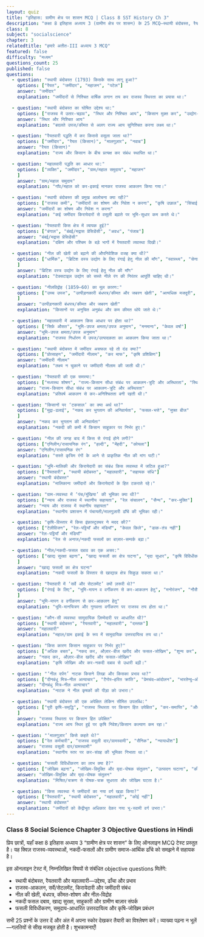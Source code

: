 ```yaml
---
layout: quiz
title: "इतिहास: ग्रामीण क्षेत्र पर शासन MCQ | Class 8 SST History Ch 3"
description: "कक्षा 8 इतिहास अध्याय 3 (ग्रामीण क्षेत्र पर शासन) के 25 MCQ—स्थायी बंदोबस्त, रैयतवारी, महालवारी, नील विद्रोह और ग्रामीण अर्थ-समाज।"
class: 8
subject: "socialscience"
chapter: 3
relatedtitle: "हमारे अतीत-III अध्याय 3 MCQ"
featured: false
difficulty: "मध्यम"
questions_count: 25
published: false 
questions:
  - question: "स्थायी बंदोबस्त (1793) किसके साथ लागू हुआ?"
    options: ["रैयत", "जमींदार", "महाजन", "पटेल"]
    answer: "जमींदार"
    explanation: "जमींदारों से निश्चित वार्षिक लगान तय कर राजस्व स्थिरता का प्रयास था।"

  - question: "स्थायी बंदोबस्त का घोषित उद्देश्य था:"
    options: ["राजस्व में उतार-चढ़ाव", "स्थिर और निश्चित आय", "किसान मुक्त कर", "उद्योग-विकास"]
    answer: "स्थिर और निश्चित आय"
    explanation: "बदलते उपज/कीमत से अलग राज्य आय सुनिश्चित करना लक्ष्य था।"

  - question: "रैयतवारी पद्धति में कर किससे वसूला जाता था?"
    options: ["जमींदार", "रैयत (किसान)", "मालगुज़ार", "नवाब"]
    answer: "रैयत (किसान)"
    explanation: "राज्य और किसान के बीच प्रत्यक्ष कर संबंध स्थापित था।"

  - question: "महालवारी पद्धति का आधार था:"
    options: ["व्यक्ति", "जमींदार", "ग्राम/महाल समुदाय", "महाजन"
    ]
    answer: "ग्राम/महाल समुदाय"
    explanation: "गाँव/महाल को कर-इकाई मानकर राजस्व आकलन किया गया।"

  - question: "स्थायी बंदोबस्त की प्रमुख आलोचना क्या रही?"
    options: ["राजस्व कमी", "जमींदारों का शोषण और निवेश न करना", "कृषि उछाल", "सिंचाई बढ़ना"]
    answer: "जमींदारों का शोषण और निवेश न करना"
    explanation: "कई जमींदार किरायेदारों से वसूली बढ़ाते पर भूमि-सुधार कम करते थे।"

  - question: "रैयतवारी किस क्षेत्र में व्यापक हुई?"
    options: ["बंगाल", "बंबई/मद्रास प्रेसिडेंसी", "अवध", "पंजाब"]
    answer: "बंबई/मद्रास प्रेसिडेंसी"
    explanation: "दक्षिण और पश्चिम के बड़े भागों में रैयतवारी व्यवस्था दिखी।"

  - question: "नील की खेती को बढ़ाने की औपनिवेशिक वजह क्या थी?"
    options: ["धार्मिक", "ब्रिटिश वस्त्र उद्योग के लिए रंगाई हेतु नील की माँग", "स्वास्थ्य", "सेना"
    ]
    answer: "ब्रिटिश वस्त्र उद्योग के लिए रंगाई हेतु नील की माँग"
    explanation: "टेक्सटाइल उद्योग को सस्ते नीले रंग की निरंतर आपूर्ति चाहिए थी।"

  - question: "नीलविद्रोह (1859–60) का मूल कारण:"
    options: ["उच्च उपज", "उत्पीड़नकारी बंधपत्र/कीमत और जबरन खेती", "अत्यधिक मजदूरी", "सिंचाई सुविधा"
    ]
    answer: "उत्पीड़नकारी बंधपत्र/कीमत और जबरन खेती"
    explanation: "किसानों पर अनुचित अनुबंध और कम कीमत थोपे जाते थे।"

  - question: "महालवारी में आकलन किस आधार पर होता था?"
    options: ["सिर्फ़ औसत", "भूमि-उपज क्षमता/उपज अनुमान", "मनमाना", "केवल वर्षा"]
    answer: "भूमि-उपज क्षमता/उपज अनुमान"
    explanation: "राजस्व निर्धारण में उपज/उत्पादकता का आकलन किया जाता था।"

  - question: "स्थायी बंदोबस्त में जमींदार असफल रहे तो दंड क्या?"
    options: ["प्रोत्साहन", "जमींदारी नीलाम", "कर माफ", "कृषि प्रशिक्षिण"]
    answer: "जमींदारी नीलाम"
    explanation: "लक्ष्य न चुकाने पर जमींदारी नीलाम की जाती थी।"

  - question: "रैयतवारी की एक समस्या:"
    options: ["मध्यस्थ शोषण", "राज्य-किसान सीधा संबंध पर आकलन-त्रुटि और अस्थिरता", "स्थिर आय", "कम रिकार्ड-कीपिंग"]
    answer: "राज्य-किसान सीधा संबंध पर आकलन-त्रुटि और अस्थिरता"
    explanation: "प्रतिवर्ष आकलन से कर-अनिश्चितता बनी रहती थी।"

  - question: "किसानों पर ‘टकसाल’ का क्या अर्थ था?"
    options: ["मुद्रा-ढलाई", "नकद कर भुगतान की अनिवार्यता", "फसल-भत्ते", "मुफ्त बीज"
    ]
    answer: "नकद कर भुगतान की अनिवार्यता"
    explanation: "नकदी की कमी में किसान साहूकार पर निर्भर हुए।"

  - question: "नील की जगह बाद में किस से रंगाई होने लगी?"
    options: ["एनिलीन/रासायनिक रंग", "हल्दी", "मेंहदी", "कोयला"]
    answer: "एनिलीन/रासायनिक रंग"
    explanation: "सस्ते कृत्रिम रंगों के आने से प्राकृतिक नील की मांग घटी।"

  - question: "भूमि-मालिकी और किरायेदारी का संबंध किस व्यवस्था में जटिल हुआ?"
    options: ["रैयतवारी", "स्थायी बंदोबस्त", "महालवारी", "सहायक संधि"]
    answer: "स्थायी बंदोबस्त"
    explanation: "मालिकाना जमींदारों और किरायेदारों के हित टकराते रहे।"

  - question: "ग्राम-व्यवस्था में ‘पंच/मुंखिया’ की भूमिका क्या थी?"
    options: ["न्याय और राजस्व में स्थानीय सहायता", "रेल संचालन", "सैन्य", "कर-मुक्ति"]
    answer: "न्याय और राजस्व में स्थानीय सहायता"
    explanation: "स्थानीय प्रशासन में पंचायती/मालगुज़ारी ढाँचे की भूमिका रही।"

  - question: "कृषि-विस्तार में किस इंफ्रास्ट्रक्चर ने मदद की?"
    options: ["टेलीविजन", "रेल-पट्टियाँ और मंडियाँ", "केवल किले", "डाक-तंत्र नहीं"]
    answer: "रेल-पट्टियाँ और मंडियाँ"
    explanation: "रेल से अनाज/नकदी फसलों का बाज़ार-सम्पर्क बढ़ा।"

  - question: "नील/नकदी-फसल दबाव का एक असर:"
    options: ["खाद्य सुरक्षा बढ़ना", "खाद्य फसलों का क्षेत्र घटना", "मृदा सुधार", "कृषि विविधीकरण"
    ]
    answer: "खाद्य फसलों का क्षेत्र घटना"
    explanation: "नकदी फसलों के विस्तार से खाद्यान्न क्षेत्र सिकुड़ सकता था।"

  - question: "रैयतवारी में ‘सर्वे और सेटलमेंट’ क्यों ज़रूरी थे?"
    options: ["रंगाई के लिए", "भूमि-मापन व वर्गीकरण से कर-आकलन हेतु", "मनोरंजन", "नौसैनिक"
    ]
    answer: "भूमि-मापन व वर्गीकरण से कर-आकलन हेतु"
    explanation: "भूमि-मानचित्रण और गुणवत्ता वर्गीकरण पर राजस्व तय होता था।"

  - question: "कौन-सी व्यवस्था सामुदायिक ज़िम्मेदारी पर आधारित थी?"
    options: ["स्थायी बंदोबस्त", "रैयतवारी", "महालवारी", "दस्तक"]
    answer: "महालवारी"
    explanation: "महाल/ग्राम इकाई के रूप में सामुदायिक उत्तरदायित्व तय था।"

  - question: "किस कारण किसान साहूकार पर निर्भर हुए?"
    options: ["अधिक बचत", "नकद कर, औज़ार-बीज खरीद और फसल-जोखिम", "शून्य कर", "सरकारी ऋण सहज"]
    answer: "नकद कर, औज़ार-बीज खरीद और फसल-जोखिम"
    explanation: "कृषि जोखिम और कर-नकदी दबाव से उधारी बढ़ी।"

  - question: "‘नील दर्पण’ नाटक किसने लिखा और किसका प्रभाव था?"
    options: ["दीनबंधु मित्र—नील अत्याचार", "टैगोर—हरित क्रांति", "प्रेमचंद—आंदोलन", "भारतेन्दु—औद्योगीकरण"]
    answer: "दीनबंधु मित्र—नील अत्याचार"
    explanation: "नाटक ने नील कृषकों की पीड़ा को उभारा।"

  - question: "स्थायी बंदोबस्त की एक अपेक्षित लेकिन सीमित उपलब्धि:"
    options: ["पूरी कृषि-समृद्धि", "राजस्व स्थिरता पर किसान हित उपेक्षित", "कर-समाप्ति", "औद्योगिक क्रांति"
    ]
    answer: "राजस्व स्थिरता पर किसान हित उपेक्षित"
    explanation: "राज्य आय स्थिर हुई पर कृषि निवेश/किसान कल्याण कम रहा।"

  - question: "‘मालगुज़ार’ किसे कहते थे?"
    options: ["रेल कर्मचारी", "राजस्व वसूली दार/ग्रामस्वामी", "सैनिक", "न्यायाधीश"]
    answer: "राजस्व वसूली दार/ग्रामस्वामी"
    explanation: "स्थानीय स्तर पर कर-संग्रह की भूमिका निभाता था।"

  - question: "फसली विविधीकरण का लाभ क्या है?"
    options: ["जोखिम बढ़ना", "जोखिम-विमुक्ति और मृदा-पोषक संतुलन", "उत्पादन घटाना", "कीट बढ़ाना"]
    answer: "जोखिम-विमुक्ति और मृदा-पोषक संतुलन"
    explanation: "मिश्रित/चक्रण से पोषक-चक्र सुधरता और जोखिम घटता है।"

  - question: "किस व्यवस्था ने जमींदारों का नया वर्ग खड़ा किया?"
    options: ["रैयतवारी", "स्थायी बंदोबस्त", "महालवारी", "कोई नहीं"]
    answer: "स्थायी बंदोबस्त"
    explanation: "जमींदारों को केंद्रीभूत अधिकार देकर नया भू-स्वामी वर्ग उभरा।"
---
```


### Class 8 Social Science Chapter 3 Objective Questions in Hindi

प्रिय छात्रों, यहाँ कक्षा 8 इतिहास अध्याय 3 “ग्रामीण क्षेत्र पर शासन” के लिए ऑनलाइन MCQ टेस्ट प्रस्तुत है। यह क्विज़ राजस्व-व्यवस्थाओं, नकदी-फसलों और ग्रामीण समाज-आर्थिक ढाँचे को समझने में सहायक है।

इस ऑनलाइन टेस्ट में, निम्नलिखित विषयों से संबंधित objective questions मिलेंगे:
- स्थायी बंदोबस्त, रैयतवारी और महालवारी—उद्देश्य, ढाँचा और प्रभाव
- राजस्व-आकलन, सर्वे/सेटलमेंट, किरायेदारी और जमींदारी संबंध
- नील की खेती, बंधपत्र, कीमत-शोषण और नील-विद्रोह
- नकदी फसल दबाव, खाद्य सुरक्षा, साहूकारी और ग्रामीण बाज़ार संपर्क
- फसली विविधीकरण, समुदाय-आधारित उत्तरदायित्व और कृषि-जोखिम प्रबंधन

सभी 25 प्रश्नों के उत्तर दें और अंत में अपना स्कोर देखकर तैयारी का विश्लेषण करें। व्याख्या पढ़ना न भूलें—गलतियों से सीख मजबूत होती है। शुभकामनाएँ!
